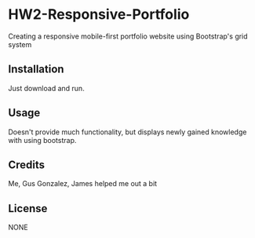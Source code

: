 # HW2-Responsive-Portfolio
Creating a responsive mobile-first portfolio website using Bootstrap's grid system


## Installation

Just download and run.

## Usage 

Doesn't provide much functionality, but displays newly gained knowledge with using bootstrap.


## Credits

Me, Gus Gonzalez, James helped me out a bit



## License

NONE
